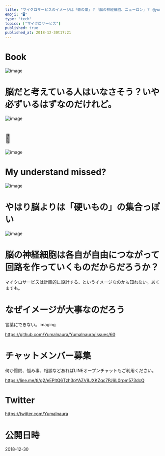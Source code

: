 ```yaml
---
title: "マイクロサービスのイメージは「蜂の巣」？「脳の神経細胞、ニューロン」？ @yumainaura"
emoji: "🖥"
type: "tech"
topics: ["マイクロサービス"]
published: true
published_at: 2018-12-30t17:21
---
```


# Book

![image](https://user-images.githubusercontent.com/13635059/50545398-3a849900-0c56-11e9-9a4e-b1f09b368fb9.png)

# 脳だと考えている人はいなさそう？いや必ずいるはずなのだけれど。

![image](https://user-images.githubusercontent.com/13635059/50545404-5425e080-0c56-11e9-9f4b-b72f89420748.png)

# 🤔

![image](https://user-images.githubusercontent.com/13635059/50545411-728bdc00-0c56-11e9-970c-df2cd2781234.png)

# My understand missed?

![image](https://user-images.githubusercontent.com/13635059/50545413-7fa8cb00-0c56-11e9-90ec-7fea15d8bd3e.png)

# やはり脳よりは「硬いもの」の集合っぽい

![image](https://user-images.githubusercontent.com/13635059/50545419-a23ae400-0c56-11e9-9174-b486932fc2f0.png)

# 脳の神経細胞は各自が自由につながって回路を作っていくものだからだろうか？

マイクロサービスは計画的に設計する、というイメージなのかも知れない。あくまでも。

# なぜイメージが大事なのだろう

言葉にできない。imaging


https://github.com/YumaInaura/YumaInaura/issues/60








<!-- Update From Qiita API -->

# チャットメンバー募集


何か質問、悩み事、相談などあればLINEオープンチャットもご利用ください。

https://line.me/ti/g2/eEPltQ6Tzh3pYAZV8JXKZqc7PJ6L0rpm573dcQ





# Twitter


https://twitter.com/YumaInaura


<!-- Update From Qiita API -->



# 公開日時

2018-12-30
